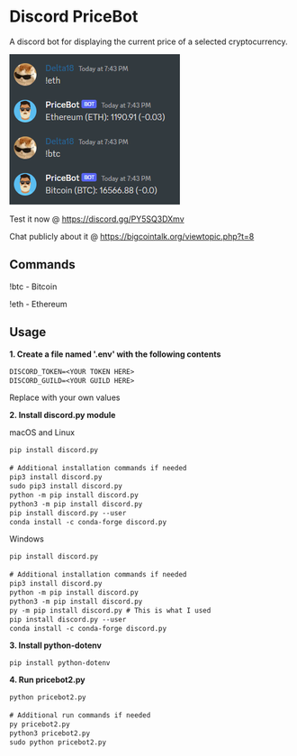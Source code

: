 # Discord PriceBot
A discord bot for displaying the current price of a selected cryptocurrency.

<img src="https://raw.githubusercontent.com/Bigcointalk-org/discord-price-bot/main/screenshot-discord-price-bot-update.png">

Test it now @ https://discord.gg/PY5SQ3DXmv

Chat publicly about it @ https://bigcointalk.org/viewtopic.php?t=8

## Commands
!btc - Bitcoin

!eth - Ethereum

## Usage
**1. Create a file named '.env' with the following contents**
```
DISCORD_TOKEN=<YOUR TOKEN HERE>
DISCORD_GUILD=<YOUR GUILD HERE>
```
Replace with your own values

**2. Install discord.py module**

macOS and Linux
```
pip install discord.py

# Additional installation commands if needed
pip3 install discord.py
sudo pip3 install discord.py
python -m pip install discord.py
python3 -m pip install discord.py
pip install discord.py --user
conda install -c conda-forge discord.py
```

Windows
```
pip install discord.py

# Additional installation commands if needed
pip3 install discord.py
python -m pip install discord.py
python3 -m pip install discord.py
py -m pip install discord.py # This is what I used
pip install discord.py --user
conda install -c conda-forge discord.py
```

**3. Install python-dotenv**
```
pip install python-dotenv
```

**4. Run pricebot2.py**
```
python pricebot2.py

# Additional run commands if needed
py pricebot2.py
python3 pricebot2.py
sudo python pricebot2.py
```
